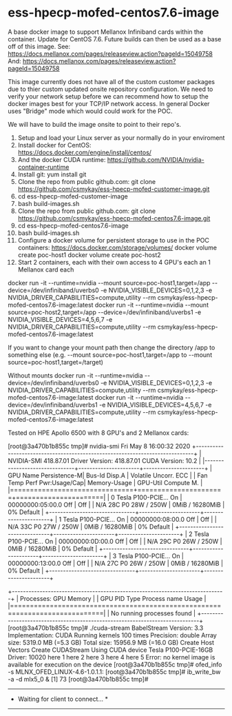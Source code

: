 # ess-hpecp-mofed-centos7.6-image
A base docker image to support Mellanox Infiniband cards within the container.  Update for CentOS 7.6.
Future builds can then be used as a base off of this image.
See:
https://docs.mellanox.com/pages/releaseview.action?pageId=15049758
And:
https://docs.mellanox.com/pages/releaseview.action?pageId=15049758

This image currently does not have all of the custom customer packages due to thier custom updated onsite repository configuration.
We need to verify your network setup before we can recommend how to setup the docker images best for your TCP/IP network access.  In general Docker uses "Bridge" mode which would could work for the POC.

We will have to build the image onsite to point to their repo's.


1.  Setup and load your Linux server as your normally do in your enviroment
2.  Install docker for CentOS:  https://docs.docker.com/engine/install/centos/
3.  And the docker CUDA runtime:  https://github.com/NVIDIA/nvidia-container-runtime
4.  Install git: yum install git
5.  Clone the repo from public github.com:  git clone https://github.com/csmykay/ess-hpecp-mofed-customer-image.git
6.  cd ess-hpecp-mofed-customer-image
7.  bash build-images.sh
8.  Clone the repo from public github.com:  git clone https://github.com/csmykay/ess-hpecp-mofed-centos7.6-image.git
9.  cd ess-hpecp-mofed-centos7.6-image
10. bash build-images.sh
11.  Configure a docker volume for persistent storage to use in the POC containers:  https://docs.docker.com/storage/volumes/
    docker volume create poc-host1
    docker volume create poc-host2
12.  Start 2 containers, each with their own access to 4 GPU's each an 1 Mellanox card each

docker run -it --runtime=nvidia --mount source=poc-host1,target=/app --device=/dev/infiniband/uverbs0 -e NVIDIA_VISIBLE_DEVICES=0,1,2,3 -e NVIDIA_DRIVER_CAPABILITIES=compute,utility --rm csmykay/ess-hpecp-mofed-centos7.6-image:latest
docker run -it --runtime=nvidia --mount source=poc-host2,target=/app --device=/dev/infiniband/uverbs1 -e NVIDIA_VISIBLE_DEVICES=4,5,6,7 -e NVIDIA_DRIVER_CAPABILITIES=compute,utility --rm csmykay/ess-hpecp-mofed-centos7.6-image:latest

If you want to change your mount path then change the directory /app to something else (e.g. --mount source=poc-host1,target=/app to --mount source=poc-host1,target=/target)

Without mounts
docker run -it --runtime=nvidia --device=/dev/infiniband/uverbs0 -e NVIDIA_VISIBLE_DEVICES=0,1,2,3 -e NVIDIA_DRIVER_CAPABILITIES=compute,utility --rm csmykay/ess-hpecp-mofed-centos7.6-image:latest
docker run -it --runtime=nvidia --device=/dev/infiniband/uverbs1 -e NVIDIA_VISIBLE_DEVICES=4,5,6,7 -e NVIDIA_DRIVER_CAPABILITIES=compute,utility --rm csmykay/ess-hpecp-mofed-centos7.6-image:latest

Tested on HPE Apollo 6500 with 8 GPU's and 2 Mellanox cards:

[root@3a470b1b855c tmp]# nvidia-smi
Fri May  8 16:00:32 2020
+-----------------------------------------------------------------------------+
| NVIDIA-SMI 418.87.01    Driver Version: 418.87.01    CUDA Version: 10.2     |
|-------------------------------+----------------------+----------------------+
| GPU  Name        Persistence-M| Bus-Id        Disp.A | Volatile Uncorr. ECC |
| Fan  Temp  Perf  Pwr:Usage/Cap|         Memory-Usage | GPU-Util  Compute M. |
|===============================+======================+======================|
|   0  Tesla P100-PCIE...  On   | 00000000:05:00.0 Off |                  Off |
| N/A   28C    P0    28W / 250W |      0MiB / 16280MiB |      0%      Default |
+-------------------------------+----------------------+----------------------+
|   1  Tesla P100-PCIE...  On   | 00000000:08:00.0 Off |                  Off |
| N/A   33C    P0    27W / 250W |      0MiB / 16280MiB |      0%      Default |
+-------------------------------+----------------------+----------------------+
|   2  Tesla P100-PCIE...  On   | 00000000:0D:00.0 Off |                  Off |
| N/A   29C    P0    26W / 250W |      0MiB / 16280MiB |      0%      Default |
+-------------------------------+----------------------+----------------------+
|   3  Tesla P100-PCIE...  On   | 00000000:13:00.0 Off |                  Off |
| N/A   27C    P0    26W / 250W |      0MiB / 16280MiB |      0%      Default |
+-------------------------------+----------------------+----------------------+

+-----------------------------------------------------------------------------+
| Processes:                                                       GPU Memory |
|  GPU       PID   Type   Process name                             Usage      |
|=============================================================================|
|  No running processes found                                                 |
+-----------------------------------------------------------------------------+
[root@3a470b1b855c tmp]# ./cuda-stream
BabelStream
Version: 3.3
Implementation: CUDA
Running kernels 100 times
Precision: double
Array size: 5319.0 MB (=5.3 GB)
Total size: 15956.9 MB (=16.0 GB)
Create Host Vectors
Create CUDAStream
Using CUDA device Tesla P100-PCIE-16GB
Driver: 10020
here 1
here 2
here 3
here 4
here 5
Error: no kernel image is available for execution on the device
[root@3a470b1b855c tmp]# ofed_info -s
MLNX_OFED_LINUX-4.6-1.0.1.1:
[root@3a470b1b855c tmp]# ib_write_bw -a -d mlx5_0 &
[1] 73
[root@3a470b1b855c tmp]#
************************************
* Waiting for client to connect... *
************************************